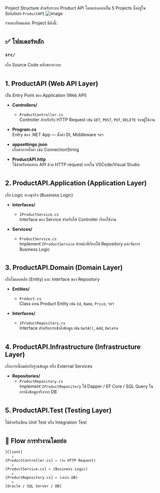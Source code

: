 Project Structure สำหรับระบบ Product API โดยแบ่งออกเป็น 5 Projects ซึ่งอยู่ใน Solution `ProductAPI` 
![image](https://github.com/user-attachments/assets/acfcaf4a-7fa0-44d7-9888-8c749a48684c)


รายละเอียดแต่ละ Project มีดังนี้:

#

## ✅ โฟลเดอร์หลัก
### `src/`
เก็บ Source Code หลักของระบบ

#

## 1. **ProductAPI** (Web API Layer)
เป็น Entry Point ของ Application (Web API)

- **Controllers/**  
  - `ProductController.cs`  
    Controller สำหรับรับ HTTP Request เช่น `GET`, `POST`, `PUT`, `DELETE` จากผู้ใช้งาน

- **Program.cs**  
  Entry ของ .NET App — ตั้งค่า DI, Middleware ฯลฯ

- **appsettings.json**  
  เก็บค่าการตั้งค่า เช่น ConnectionString

- **ProductAPI.http**  
  ใช้สำหรับทดสอบ API ด้วย HTTP request ภายใน VSCode/Visual Studio

#

## 2. **ProductAPI.Application** (Application Layer)
เก็บ Logic ทางธุรกิจ (Business Logic)

- **Interfaces/**  
  - `IProductService.cs`  
    Interface ของ Service สำหรับให้ Controller เรียกใช้งาน

- **Services/**  
  - `ProductService.cs`  
    Implement `IProductService` ทำหน้าที่เรียกใช้ Repository และจัดการ Business Logic

#

## 3. **ProductAPI.Domain** (Domain Layer)
เก็บโมเดลหลัก (Entity) และ Interface ของ Repository

- **Entities/**  
  - `Product.cs`  
    Class แทน Product Entity เช่น `Id`, `Name`, `Price`, ฯลฯ

- **Interfaces/**  
  - `IProductRepository.cs`  
    Interface สำหรับการเข้าถึงข้อมูล เช่น `GetAll`, `Add`, `Delete`

#

## 4. **ProductAPI.Infrastructure** (Infrastructure Layer)
เก็บการเชื่อมต่อกับฐานข้อมูล หรือ External Services

- **Repositories/**  
  - `ProductRepository.cs`  
    Implement `IProductRepository` ใช้ Dapper / EF Core / SQL Query ในการดึงข้อมูลจริงจาก DB

#

## 5. **ProductAPI.Test** (Testing Layer)
ใช้สำหรับเขียน Unit Test หรือ Integration Test

#

## 🧠 Flow การทำงานโดยย่อ

```
[Client] 
   ↓ 
[ProductController.cs] ← (รับ HTTP Request)
   ↓ 
[ProductService.cs] ← (Business Logic)
   ↓ 
[ProductRepository.cs] ← (เข้าถึง DB)
   ↓ 
[Oracle / SQL Server / DB]
```

#
